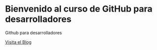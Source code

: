 # Bienvenido al curso de GitHub para desarrolladores

Github para desarrolladores 

[Visita el Blog](http://carlosolis.mobi)
